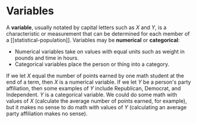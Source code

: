 # Variables

A **variable**, usually notated by capital letters such as $X$ and $Y$, is a
characteristic or measurement that can be determined for each member of a
[[statistical-population]]. Variables may be **numerical** or **categorical**:

- Numerical variables take on values with equal units such as weight in
pounds and time in hours.
- Categorical variables place the person or thing into a category.

If we let $X$ equal the number of points earned by one math student at the
end of a term, then $X$ is a numerical variable. If we let $Y$ be a person's
party affiliation, then some examples of $Y$ include Republican, Democrat, and
Independent. $Y$ is a categorical variable. We could do some math with values
of $X$ (calculate the average number of points earned, for example), but it
makes no sense to do math with values of $Y$ (calculating an average party
affiliation makes no sense).
